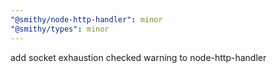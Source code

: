 ```yaml
---
"@smithy/node-http-handler": minor
"@smithy/types": minor
---
```


add socket exhaustion checked warning to node-http-handler
